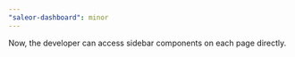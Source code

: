 ```yaml
---
"saleor-dashboard": minor
---
```


Now, the developer can access sidebar components on each page directly.
